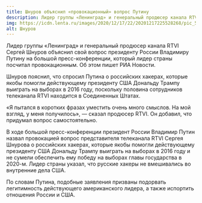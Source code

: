 ```yaml
---
title: Шнуров объяснил «провокационный» вопрос Путину
description: Лидер группы «Ленинград» и генеральный продюсер канала RTVI Сергей Шнуров объяснил свой вопрос президенту России
img: https://icdn.lenta.ru/images/2020/12/17/22/20201217225528268/pic_53cf77e4e69a47fe7ab3632cf33810da.jpg
alt: Шнуров
---
```

Лидер группы «Ленинград» и генеральный продюсер канала RTVI Сергей Шнуров объяснил свой вопрос президенту России Владимиру Путину на большой пресс-конференции, который лидер страны посчитал провокационным. Об этом пишет РИА Новости.

Шнуров пояснил, что спросил Путина о российских хакерах, которые якобы помогли действующему президенту США Дональду Трампу выиграть на выборах в 2016 году, поскольку половина сотрудников телеканала RTVI находится в Соединенных Штатах.

«Я пытался в коротких фразах уместить очень много смыслов. На мой взгляд, у меня получилось», — сказал продюсер RTVI. Он добавил, что придумал вопрос самостоятельно.

В ходе большой пресс-конференции президент России Владимир Путин назвал провокацией вопрос представителя телеканала RTVI Сергея Шнурова о российских хакерах, которые якобы помогли действующему президенту США Дональду Трампу выиграть на выборах в 2016 году и не сумели обеспечить ему победу на выборах главы государства в 2020-м. Лидер страны указал, что русские хакеры не вмешивались во внутренние дела США.

По словам Путина, подобные заявления призваны подорвать легитимность действующего американского лидера, а также испортить отношения России и США.
